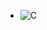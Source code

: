 - ![C]([https://stankin.ru/sys/img/logo_ru.svg](https://test-namespace-6xsx.s3pd01.sbercloud.ru/coursebook/xverizex/interface_c/62b403b25710f.jpeg)https://test-namespace-6xsx.s3pd01.sbercloud.ru/coursebook/xverizex/interface_c/62b403b25710f.jpeg)
